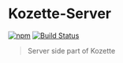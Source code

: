 # Kozette-Server

[![npm](https://img.shields.io/npm/l/express.svg?maxAge=2592000)](./LICENSE)
[![Build Status](https://travis-ci.org/shadowRR/kozette-server.svg?branch=master)](https://travis-ci.org/shadowRR/kozette-server)

> Server side part of Kozette